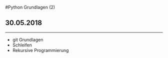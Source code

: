 #Python Grundlagen (2)
## 30.05.2018


-------

* git Grundlagen
* Schleifen
* Rekursive Programmierung